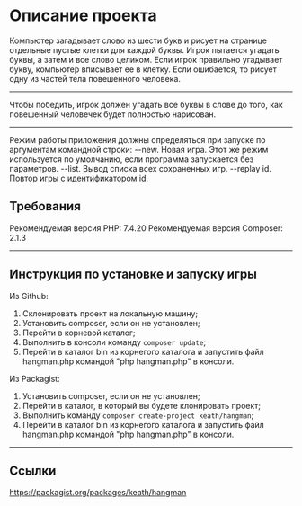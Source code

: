 # Описание проекта

Компьютер загадывает слово из шести букв и рисует на странице отдельные пустые клетки для каждой буквы. Игрок пытается угадать буквы, а затем и все слово целиком. Если игрок правильно угадывает букву, компьютер вписывает ее в клетку. Если ошибается, то рисует одну из частей тела повешенного человека.

* * *

Чтобы победить, игрок должен угадать все буквы в слове до того, как повешенный человечек будет полностью нарисован.

* * *

Режим работы приложения должны определяться при запуске по аргументам командной строки:
--new. Новая игра. Этот же режим используется по умолчанию, если программа запускается без параметров.
--list. Вывод списка всех сохраненных игр.
--replay id. Повтор игры с идентификатором id.

## Требования

Рекомендуемая версия PHP: 7.4.20
Рекомендуемая версия Composer: 2.1.3

* * *

## Инструкция по установке и запуску игры

Из Github:

1. Склонировать проект на локальную машину;
2. Установить composer, если он не установлен;
3. Перейти в корневой каталог;
4. Выполнить в консоли команду `composer update`;
5. Перейти в каталог bin из корнегого каталога и запустить файл hangman.php командой "php hangman.php" в консоли.

Из Packagist:

1. Установить composer, если он не установлен;
2. Перейти в каталог, в который вы будете клонировать проект;
3. Выполнить команду `composer create-project keath/hangman`;
4. Перейти в каталог bin из корнегого каталога и запустить файл hangman.php командой "php hangman.php" в консоли.

* * *

## Ссылки

https://packagist.org/packages/keath/hangman
